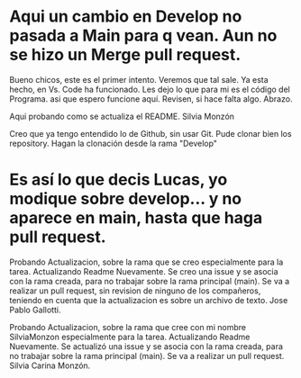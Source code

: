 # Aqui un cambio en Develop no pasada a Main para q vean. Aun no se hizo un Merge pull request.
Bueno chicos, este es el primer intento. Veremos que tal sale. Ya esta hecho, en Vs. Code ha funcionado. Les dejo lo que para mi es el código del Programa. asi que espero funcione aquí. Revisen, si hace falta algo. Abrazo.

Aqui probando como se actualiza el README. Silvia Monzón

Creo que ya tengo entendido lo de Github, sin usar Git.
Pude clonar bien los repository. Hagan la clonación desde la rama "Develop"
# Es así lo que decis Lucas, yo modique sobre develop... y no aparece en main, hasta que haga pull request.

Probando Actualizacion, sobre la rama que se creo especialmente para la tarea. 
Actualizando Readme Nuevamente. 
Se creo una issue y se asocia con la rama creada, para no trabajar sobre la rama principal (main). 
Se va a realizar un pull request, sin revision de ninguno de los compañeros, teniendo en cuenta que la actualizacion es sobre un archivo de texto. 
Jose Pablo Gallotti. 

Probando Actualizacion, sobre la rama que cree con mi nombre SilviaMonzon especialmente para la tarea. 
Actualizando Readme Nuevamente. 
Se actualizó una issue y se asocia con la rama creada, para no trabajar sobre la rama principal (main). 
Se va a realizar un pull request. 
Silvia Carina Monzón. 
